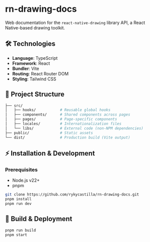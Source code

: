 # rn-drawing-docs  
Web documentation for the `react-native-drawing` library API, a React Native-based drawing toolkit.  

## 🛠️ Technologies  
- **Language**: TypeScript  
- **Framework**: React  
- **Bundler**: Vite  
- **Routing**: React Router DOM  
- **Styling**: Tailwind CSS  

## 📂 Project Structure  
``` bash
├── src/
│   ├── hooks/           # Reusable global hooks
│   ├── components/      # Shared components across pages
│   ├── pages/           # Page-specific components
│   ├── locales/         # Internationalization files
│   └── libs/            # External code (non-NPM dependencies)
├── public/              # Static assets
└── dist/                # Production build (Vite output)
```

## ⚡ Installation & Development  

### Prerequisites  
- Node.js v22+  
- pnpm  

``` bash
git clone https://github.com/rykycastilla/rn-drawing-docs.git
pnpm install
pnpm run dev
```

## 🚀 Build & Deployment  

``` bash
pnpm run build
pnpm start
```  
